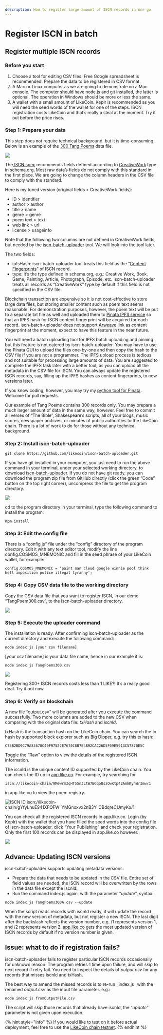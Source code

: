```yaml
---
description: How to register large amount of ISCN records in one go
---
```


# Register ISCN in batch

## Register multiple ISCN records

### Before you start <a href="a5db" id="a5db"></a>

1. Choose a tool for editing CSV files. Free Google spreadsheet is recommended. Prepare the data to be registered in CSV format.
2. A Mac or Linux computer as we are going to demonstrate on a Mac console. The computer should have node.js and git installed, the latter is optional. The operation in Windows should be more or less the same.
3. A wallet with a small amount of LikeCoin. Keplr is recommended as you will need the seed words of the wallet for one of the steps. ISCN registration costs LikeCoin and that’s really a steal at the moment. Try it out before the price rises.

### Step 1: Prepare your data <a href="bafb" id="bafb"></a>

This step does not require technical background, but it is time-consuming. Below is an example of the [300 Tang Poems](https://github.com/edmondyu/TangPoems300/blob/main/TangPoems300.csv) data file.

![](../../.gitbook/assets/iscn-batch-uploader-01.png)

The[ ISCN spec](https://iscn.io) recommends fields defined according to [CreativeWork](https://schema.org/CreativeWork) type in schema.org. Most raw data’s fields do not comply with this standard in the first place. We are going to change the column headers in the CSV file to comply with the standard.

Here is my tuned version (original fields > CreativeWork fields):

* ID > identifier
* author > author
* title > name
* genre > genre
* poem text > text
* web link > url
* license > usageinfo

Note that the following two columns are not defined in CreativeWork fields, but needed by the [iscn-batch-uploader](https://github.com/likecoin/iscn-batch-uploader) tool. We will look into the tool later.

The two fields:

* ipfsHash: iscn-batch-uploader tool treats this field as the “[Content Fingerprints](https://iscn.io/schema/contentFingerprints)” of ISCN record.
* type: it’s the type defined in schema.org, e.g.: Creative Work, Book, Game, Painting, Article, Photograph, Episode, etc. iscn-batch-uploader treats all records as “CreativeWork” type by default if this field is not specified in the CSV file.

Blockchain transaction are expensive so it is not cost-effective to store large data files, but storing smaller content such as poem text seems reasonable. For demonstration purposes, however, the poem text will be put to a separate txt file as well and uploaded  them to [Pinata IPFS service](https://www.pinata.cloud) so that  an IPFS hash for ISCN content fingerprint will be acquired for each record. iscn-batch-uploader does not support [Arweave](https://www.arweave.org) link as content fingerprint at the moment, expect to have this feature in the near future.

You will need a batch uploading tool for IPFS batch uploading and pinning. but this feature is not catered by iscn-batch-uploader. You may have to use the Pinata GUI to upload the files one-by-one and then copy the hash to the CSV file if you are not a programmer. The IPFS upload process is tedious and not suitable for processing large amounts of data.  You are suggested to complete the IPFS task later with a better tool, as you can upload all the metadata in the CSV file for ISCN. You can always update the registered ISCN records, say, filling up the IPFS hashes as content fingerprints, to new versions later.

If you know coding, however, you may try my [python tool for Pinata](https://github.com/edmondyu/pinata-python-util). Welcome for pull requests.

Our example of Tang Poems contains 300 records only. You may prepare a much larger amount of data in the same way, however. Feel free to commit all verses of “The Bible”, Shakespeare’s scripts, all of your blogs, music scores, newspaper archives, or minutes of public authorities to the LikeCoin chain. There is a lot of work to do for those without any technical background.

### Step 2: Install iscn-batch-uploader <a href="c676" id="c676"></a>

```
git clone https://github.com/likecoin/iscn-batch-uploader.git
```

If you have git installed in your computer, you just need to run the above command in your terminal, under your selected working directory, to download [iscn-batch-uploader](https://github.com/likecoin/iscn-batch-uploader). If you do not have git ready, you can download the program zip file from GitHub directly (click the green “Code” button on the top right corner), uncompress the file to get the program directory.

![](../../.gitbook/assets/iscn-batch-uploader-02.png)



cd to the program directory in your terminal, type the following command to install the program:

```
npm install
```

### Step 3: Edit the config file

There is a “config.js” file under the “config” directory of the program directory. Edit it with any text editor tool, modify the line config.COSMOS_MNEMONIC and fill in the seed phrase of your LikeCoin wallet, for example:

```
config.COSMOS_MNEMONIC = ‘paint man cloud google winnie pool think hell imposition police illegal tyranny’;
```

### Step 4: Copy CSV data file to the working directory <a href="f95a" id="f95a"></a>

Copy the CSV data file that you want to register ISCN, in our demo “TangPoem300.csv”, to the iscn-batch-uploader directory.

![](../../.gitbook/assets/iscn-batch-uploader-03.png)



### Step 5: Execute the uploader command <a href="3737" id="3737"></a>

The installation is ready. After confirming iscn-batch-uploader as the current directory and execute the following command:

```
node index.js [your csv filename]
```

\[your csv filename] is your data file name, hence in our example it is:

```
node index.js TangPoems300.csv
```

![](../../.gitbook/assets/iscn-batch-uploader-04.gif)

Registering 300+ ISCN records costs less than 1 LIKE?! It’s a really good deal. Try it out now.

### Step 6: Verify on blockchain <a href="c2b3" id="c2b3"></a>

A new file “output.csv” will be generated after you execute the command successfully. Two more columns are added to the new CSV when comparing with the original data file: _txHash_ and _iscnId_.

txHash is the transaction hash on the LikeCoin chain. You can search the tx hash by supported block explorer such as Big Dipper, e.g. try this tx hash:

```
C75B2BD9C79A83670C49F97522E7670CBB7E4892CAC26D5F09E5913C57870E5C
```

Toggle the “Raw” option to view the details of the registered ISCN information.

The iscnId is the unique content ID supported by the LikeCoin chain. You can check the ID up in [app.like.co](https://app.like.co). For example, try searching for

```
iscn://likecoin-chain/9MewrmZqHT55nJLtW7EGqo8szOwKtp42AmhKyhWrImw/1
```

in app.like.co to view the poem registry.

![ISCN ID iscn://likecoin-chain/gYfyLhuE941XFQFW_YMGnoxvx2nB3Y_CBdqreCUmyKo/1](../../.gitbook/assets/iscn-batch-uploader-05.png)

You can check all the registered ISCN records in app.like.co. Login (by Keplr) with the wallet that you have filled the seed words into the config file of iscn-batch-uploader, click “Your Publishing” and check your registration. Only the first 100 records can be displayed in app.like.co however.

![](../../.gitbook/assets/iscn-batch-uploader-06.png)

## Advance: Updating ISCN versions

iscn-batch-uploader supports updating metadata versions:

* Prepare the data that needs to be updated in the CSV file. Entire set of field values are needed, the ISCN record will be overwritten by the rows in the data file except the iscnId.
* Run the command index.js again, with the parameter “_update_”, syntax:

```
node index.js TangPoems300A.csv --update
```

When the script reads records with iscnId ready, it will update the record with the new version of metadata, but not register a new ISCN. The last digit after the backslash reflects the version number, e.g. /1 represents version 1, and /2 represents version 2. [app.like.co](https://app.like.co) gets the most updated version of ISCN records by default if no version number is given.

## Issue: what to do if registration fails?

iscn-batch-uploader fails to register particular ISCN records occasionally for unknown reason. The program retries 1 time upon failure, and will skip to next record if retry fail. You need to inspect the details of _output.csv_ for any records that misses iscnId and txHash.

The best way to amend the missed records is to re-run _index.js _with the renamed _output.csv_ as the input file parameter. e.g.:

```
node index.js fromOutputFile.csv
```

The script will skip those records that already have iscnId, the “_update_” parameter is not given upon execution.

{% hint style="info" %}
If you would like to test on it before actual deployment, feel free to use the [LikeCoin chain testnet](https://github.com/likecoin/testnets/tree/master/likecoin-public-testnet-3).
{% endhint %}

